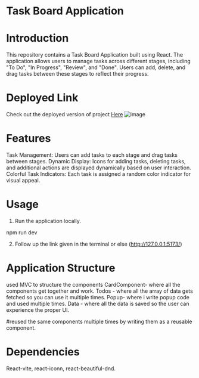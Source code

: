 # Task Board Application

# Introduction
This repository contains a Task Board Application built using React. The application allows users to manage tasks across different stages, including "To Do", "In Progress", "Review", and "Done". Users can add, delete, and drag tasks between these stages to reflect their progress.

# Deployed Link
Check out the deployed version of project [Here](https://piyush-todo-drag-drop.netlify.app/)
![image](https://github.com/PiyushChaukade/Todo_drag_drop/assets/93372962/9557ec42-0f23-4ec2-acb7-715b68b54128)


# Features
Task Management: Users can add tasks to each stage and drag tasks between stages.
Dynamic Display: Icons for adding tasks, deleting tasks, and additional actions are displayed dynamically based on user interaction.
Colorful Task Indicators: Each task is assigned a random color indicator for visual appeal.

# Usage
1. Run the application locally.

 npm run dev
  

2. Follow up the link given in the terminal or else (http://127.0.0.1:5173/)

# Application Structure
used MVC to structure the components
CardComponent- where all the components get together and work.
Todos - where all the array of data gets fetched so you can use it multiple times.
Popup- where i write popup code and used multiple times.
Data - where all the data is saved so the user can experience the proper UI.

#reused the same components multiple times by writing them as a reusable component.


# Dependencies
React-vite,
react-iconn,
react-beautiful-dnd.

